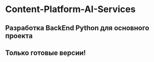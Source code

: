 # Content-Platform-AI-Services
## Разработка BackEnd Python для основного проекта
## Только готовые версии!
